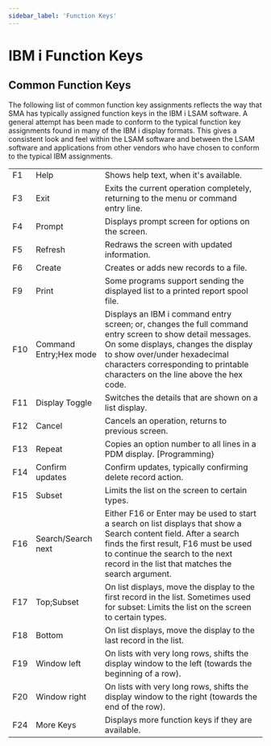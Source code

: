 ```yaml
---
sidebar_label: 'Function Keys'
---
```


# IBM i Function Keys

## Common Function Keys

The following list of common function key assignments reflects the way that SMA has typically assigned function keys in the IBM i LSAM software. A general attempt has been made to conform to the typical function key assignments found in many of the IBM i display formats. This gives a consistent look and feel within the LSAM software and between the LSAM software and applications from other vendors who have chosen to conform to the typical IBM assignments.

||||
|--- |--- |--- |
|F1|Help|Shows help text, when it's available.|
|F3|Exit|Exits the current operation completely, returning to the menu or command entry line.|
|F4|Prompt|Displays prompt screen for options on the screen.|
|F5|Refresh|Redraws the screen with updated information.|
|F6|Create|Creates or adds new records to a file.|
|F9|Print|Some programs support sending the displayed list to a printed report spool file.|
|F10|Command Entry;Hex mode|Displays an IBM i command entry screen; or, changes the full command entry screen to show detail messages. On some displays, changes the display to show over/under hexadecimal characters corresponding to printable characters on the line above the hex code.|
|F11|Display Toggle|Switches the details that are shown on a list display.|
|F12|Cancel|Cancels an operation, returns to previous screen.|
|F13|Repeat|Copies an option number to all lines in a PDM display. [Programming}|
|F14|Confirm updates|Confirm updates, typically confirming delete record action.|
|F15|Subset|Limits the list on the screen to certain types.|
|F16|Search/Search next|Either F16 or Enter may be used to start a search on list displays that show a Search content field. After a search finds the first result, F16 must be used to continue the search to the next record in the list that matches the search argument.|
|F17|Top;Subset|On list displays, move the display to the first record in the list. Sometimes used for subset: Limits the list on the screen to certain types.|
|F18|Bottom|On list displays, move the display to the last record in the list.|
|F19|Window left|On lists with very long rows, shifts the display window to the left (towards the beginning of a row).|
|F20|Window right|On lists with very long rows, shifts the display window to the right (towards the end of the row).|
|F24|More Keys|Displays more function keys if they are available.|
